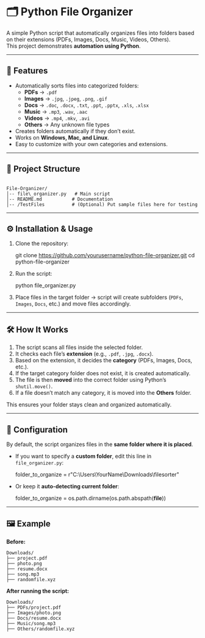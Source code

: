 
# 🗂️ Python File Organizer 
A simple Python script that automatically organizes files into folders based on their extensions (PDFs, Images, Docs, Music, Videos, Others).  
This project demonstrates **automation using Python**. 

---
  
## 🚀 Features 
- Automatically sorts files into categorized folders:
  - **PDFs** → `.pdf`
  - **Images** → `.jpg`, `.jpeg`, `.png`, `.gif`
  - **Docs** → `.doc`, `.docx`, `.txt`, `.ppt`, `.pptx`, `.xls`, `.xlsx`
  - **Music** → `.mp3`, `.wav`, `.aac`
  - **Videos** → `.mp4`, `.mkv`, `.avi`
  - **Others** → Any unknown file types
- Creates folders automatically if they don’t exist.
- Works on **Windows, Mac, and Linux**.
- Easy to customize with your own categories and extensions.
 
---

## 📂 Project Structure
```

File-Organizer/
│-- file\_organizer.py   # Main script
│-- README.md           # Documentation
│-- /TestFiles          # (Optional) Put sample files here for testing

````

---

## ⚙️ Installation & Usage

1. Clone the repository:
 
   git clone https://github.com/yourusername/python-file-organizer.git
   cd python-file-organizer


2. Run the script:

   
   python file_organizer.py
  

3. Place files in the target folder → script will create subfolders (`PDFs`, `Images`, `Docs`, etc.) and move files accordingly.

---

## 🛠️ How It Works

1. The script scans all files inside the selected folder.
2. It checks each file’s **extension** (e.g., `.pdf`, `.jpg`, `.docx`).
3. Based on the extension, it decides the **category** (PDFs, Images, Docs, etc.).
4. If the target category folder does not exist, it is created automatically.
5. The file is then **moved** into the correct folder using Python’s `shutil.move()`.
6. If a file doesn’t match any category, it is moved into the **Others** folder.

This ensures your folder stays clean and organized automatically.

---

## 🔧 Configuration

By default, the script organizes files in the **same folder where it is placed**.

* If you want to specify a **custom folder**, edit this line in `file_organizer.py`:

  
  folder_to_organize = r"C:\Users\YourName\Downloads\filesorter"
  

* Or keep it **auto-detecting current folder**:

 
  folder_to_organize = os.path.dirname(os.path.abspath(__file__))
  

---

## 🖼️ Example

**Before:**
```
Downloads/
├── project.pdf
├── photo.png
├── resume.docx
├── song.mp3
├── randomfile.xyz

```


**After running the script:**
```
Downloads/
├── PDFs/project.pdf
├── Images/photo.png
├── Docs/resume.docx
├── Music/song.mp3
├── Others/randomfile.xyz

```

